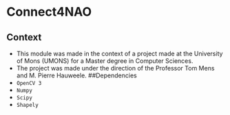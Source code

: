 # Connect4NAO
  ## Context
   - This module was made in the context of a project made at the University of Mons
    (UMONS) for a Master degree in Computer Sciences.
   - The project was made under the direction of the Professor Tom Mens
    and M. Pierre Hauweele.
  ##Dependencies
   - `OpenCV 3`
   - `Numpy`
   - `Scipy`
   - `Shapely`